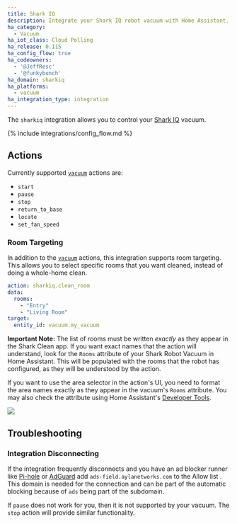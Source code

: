 ```yaml
---
title: Shark IQ
description: Integrate your Shark IQ robot vacuum with Home Assistant.
ha_category:
  - Vacuum
ha_iot_class: Cloud Polling
ha_release: 0.115
ha_config_flow: true
ha_codeowners:
  - '@JeffResc'
  - '@funkybunch'
ha_domain: sharkiq
ha_platforms:
  - vacuum
ha_integration_type: integration
---
```


The `sharkiq` integration allows you to control your [Shark IQ](https://www.sharkclean.com/vacuums/robot-vacuums/) vacuum.

{% include integrations/config_flow.md %}

## Actions

Currently supported [`vacuum`](/integrations/vacuum/) actions are:

- `start`
- `pause`
- `stop`
- `return_to_base`
- `locate`
- `set_fan_speed`

### Room Targeting

In addition to the [`vacuum`](/integrations/vacuum/) actions, this integration supports room targeting.
This allows you to select specific rooms that you want cleaned, instead of doing a whole-home clean.

```yaml
action: sharkiq.clean_room
data:
  rooms:
    - "Entry"
    - "Living Room"
target:
  entity_id: vacuum.my_vacuum
```
**Important Note:** The list of rooms must be written _exactly_ as they appear in the Shark Clean app. If you want exact names that the action will understand,
look for the `Rooms` attribute of your Shark Robot Vacuum in Home Assistant.  This will be populated with the rooms that the robot has configured, as they will be
understood by the action.

If you want to use the area selector in the action's UI, you need to format the area names exactly as they appear in the vacuum's `Rooms` attribute.  You may also check the attribute using Home Assistant's [Developer Tools](https://www.home-assistant.io/docs/tools/dev-tools/).
<p class='img'>
<img src='/images/integrations/sharkiq/sharkiq-room-service-attributes.png' />
</p>

## Troubleshooting

### Integration Disconnecting

If the integration frequently disconnects and you have an ad blocker runner like [Pi-hole](https://pi-hole.net/) or [AdGuard](https://adguard.com) add `ads-field.aylanetworks.com` to the Allow list . This domain is needed for the connection and can be part of the automatic blocking because of `ads` being part of the subdomain.

If `pause` does not work for you, then it is not supported by your vacuum. The `stop` action will provide similar functionality.
